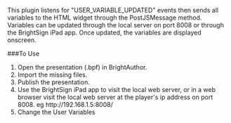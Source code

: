 <p>This plugin listens for "USER_VARIABLE_UPDATED" events then sends all variables to the 
HTML widget through the PostJSMessage method. Variables can be updated through the local 
server on port 8008 or through the BrightSign iPad app. Once updated, the variables are 
displayed onscreen.</p>

###To Use
<ol>
<li>Open the presentation (.bpf) in BrightAuthor.</li> 
<li>Import the missing files.</li> 
<li>Publish the presentation.</li> 
<li>Use the BrightSign iPad app to visit the local web server, or in a web browser visit the local web server at the player's ip address on port 8008. eg http://192.168.1.5:8008/ </li> 
<li>Change the User Variables</li>
</ol>
